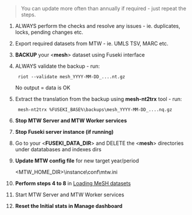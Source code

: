 > You can update more often than annually if required - just repeat the steps.

1. ALWAYS perform the checks and resolve any issues - ie. duplicates, locks, pending changes etc.

2. Export required datasets from MTW - ie. UMLS TSV, MARC etc.

3. **BACKUP** your <**mesh**> dataset using Fuseki interface

4. ALWAYS validate the backup - run:
    
        riot --validate mesh_YYYY-MM-DD_....nt.gz

   No output = data is OK

5. Extract the translation from the backup using **mesh-nt2trx** tool - run:
    
        mesh-nt2trx %FUSEKI_BASE%\backups\mesh_YYYY-MM-DD_....nq.gz

6. **Stop MTW Server and MTW Worker services**

7. **Stop Fuseki server instance (if running)**

8. Go to your <**FUSEKI_DATA_DIR**> and DELETE the <**mesh**> directories under datatabases and indexes dirs

9. **Update MTW config file**  for new target year/period

    <MTW_HOME_DIR>\instance\conf\mtw.ini 

10. **Perform steps 4 to 8** in [Loading MeSH datasets](https://github.com/filak/MTW-MeSH/wiki/Loading-MeSH-datasets#initial-data-loading)

11. Start MTW Server and MTW Worker services

12. **Reset the Initial stats in Manage dashboard**